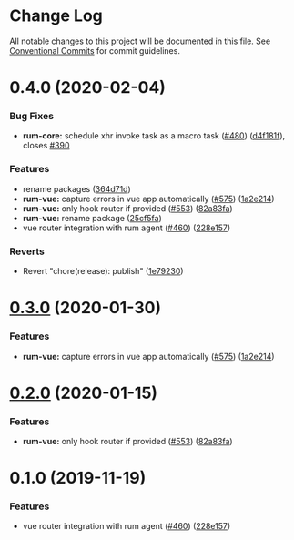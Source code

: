 # Change Log

All notable changes to this project will be documented in this file.
See [Conventional Commits](https://conventionalcommits.org) for commit guidelines.

# 0.4.0 (2020-02-04)


### Bug Fixes

* **rum-core:** schedule xhr invoke task as a macro task ([#480](https://github.com/elastic/apm-agent-rum-js/issues/480)) ([d4f181f](https://github.com/elastic/apm-agent-rum-js/commit/d4f181fd6c521dd85ec4d5a8abc9b516a75fb269)), closes [#390](https://github.com/elastic/apm-agent-rum-js/issues/390)


### Features

* rename packages ([364d71d](https://github.com/elastic/apm-agent-rum-js/commit/364d71de02d95cfc373ce46cdf0a0bab3374abfc))
* **rum-vue:** capture errors in vue app automatically ([#575](https://github.com/elastic/apm-agent-rum-js/issues/575)) ([1a2e214](https://github.com/elastic/apm-agent-rum-js/commit/1a2e2148ca91ff7073b898963d73631233eb3b99))
* **rum-vue:** only hook router if provided ([#553](https://github.com/elastic/apm-agent-rum-js/issues/553)) ([82a83fa](https://github.com/elastic/apm-agent-rum-js/commit/82a83fab84151575405443d342147e7459441b81))
* **rum-vue:** rename package ([25cf5fa](https://github.com/elastic/apm-agent-rum-js/commit/25cf5fa3feb7c60388610865178899a6a9dd93c6))
* vue router integration with rum agent ([#460](https://github.com/elastic/apm-agent-rum-js/issues/460)) ([228e157](https://github.com/elastic/apm-agent-rum-js/commit/228e157851f4df7448f8bfcdd4b4b57129707992))


### Reverts

* Revert "chore(release): publish" ([1e79230](https://github.com/elastic/apm-agent-rum-js/commit/1e7923048f686457589058bf532ee6e4133bdbf1))





# [0.3.0](https://github.com/elastic/apm-agent-rum-js/compare/@v1v/apm-rum-vue@0.2.0...@v1v/apm-rum-vue@0.3.0) (2020-01-30)


### Features

* **rum-vue:** capture errors in vue app automatically ([#575](https://github.com/elastic/apm-agent-rum-js/issues/575)) ([1a2e214](https://github.com/elastic/apm-agent-rum-js/commit/1a2e2148ca91ff7073b898963d73631233eb3b99))





# [0.2.0](https://github.com/elastic/apm-agent-rum-js/compare/@v1v/apm-rum-vue@0.1.0...@v1v/apm-rum-vue@0.2.0) (2020-01-15)


### Features

* **rum-vue:** only hook router if provided ([#553](https://github.com/elastic/apm-agent-rum-js/issues/553)) ([82a83fa](https://github.com/elastic/apm-agent-rum-js/commit/82a83fab84151575405443d342147e7459441b81))





# 0.1.0 (2019-11-19)

### Features

* vue router integration with rum agent ([#460](https://github.com/elastic/apm-agent-rum-js/issues/460)) ([228e157](https://github.com/elastic/apm-agent-rum-js/commit/228e157))

